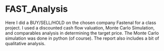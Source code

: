 # FAST_Analysis
Here I did a BUY/SELL/HOLD on the chosen company Fastenal for a class project. I used 
a discounted cash flow valuation, Monte Carlo Simulation, and comparables analysis in
determining the target price. The Monte Carlo simulation was done in python (of course).
The report also includes a bit of qualitative analysis.
